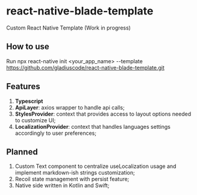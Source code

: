 # react-native-blade-template
Custom React Native Template (Work in progress)

## How to use
Run npx react-native init <your_app_name> --template https://github.com/gladiuscode/react-native-blade-template.git

## Features

1. **Typescript**
2. **ApiLayer**: axios wrapper to handle api calls;
3. **StylesProvider**: context that provides access to layout options needed to customize UI;
4. **LocalizationProvider**: context that handles languages settings accordingly to user preferences;

## Planned

1. Custom Text component to centralize useLocalization usage and implement markdown-ish strings customization;
2. Recoil state management with persist feature;
3. Native side written in Kotlin and Swift;

